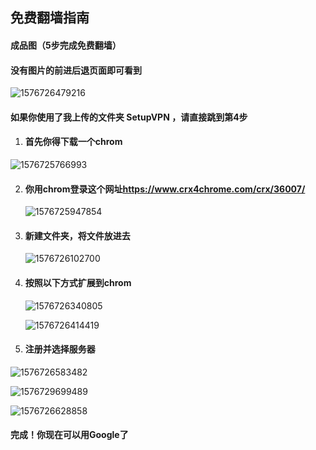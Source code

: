 ## 免费翻墙指南

#### 成品图（5步完成免费翻墙）

#### 没有图片的前进后退页面即可看到

![1576726479216](assets/1576726479216.png)

#### 如果你使用了我上传的文件夹 SetupVPN ，请直接跳到第4步

1. #### 首先你得下载一个chrom

![1576725766993](assets/1576725766993.png)

2. #### 你用chrom登录这个网址<https://www.crx4chrome.com/crx/36007/>

   ![1576725947854](assets/1576725947854.png)

3. #### 新建文件夹，将文件放进去

   ![1576726102700](assets/1576726102700.png)

4. #### 按照以下方式扩展到chrom

   ![1576726340805](assets/1576726340805.png)

   ![1576726414419](assets/1576726414419.png)

   

5. #### 注册并选择服务器

![1576726583482](assets/1576726583482.png)

![1576729699489](assets/1576729699489.png)

![1576726628858](assets/1576726628858.png)

#### 完成！你现在可以用Google了